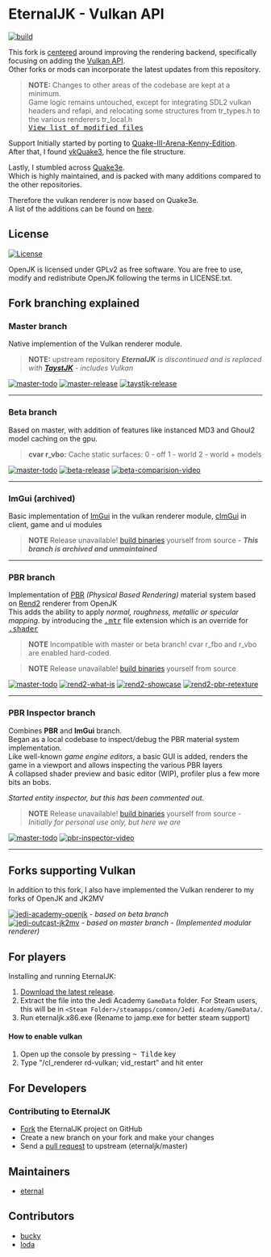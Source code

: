 # EternalJK - Vulkan API
[![build](https://github.com/JKSunny/EternalJK/actions/workflows/build.yml/badge.svg)](https://github.com/JKSunny/EternalJK/actions/workflows/build.yml)



This fork is <u>centered</u> around improving the rendering backend, specifically focusing on adding the [Vulkan API](https://www.vulkan.org).\
Other forks or mods can incorporate the latest updates from this repository.

> **NOTE:** Changes to other areas of the codebase are kept at a minimum. \
Game logic remains untouched, except for integrating SDL2 vulkan headers and refapi, and relocating some structures from tr_types.h to the various renderers tr_local.h \
[<kbd>View list of modified files</kbd>](https://github.com/eternalcodes/EternalJK/pull/116/files)


Support Initially started by porting to [Quake-III-Arena-Kenny-Edition](https://github.com/kennyalive/Quake-III-Arena-Kenny-Edition).<br />
After that, I found [vkQuake3](https://github.com/suijingfeng/vkQuake3/tree/master/code), hence the file structure.

Lastly, I stumbled across [Quake3e](https://github.com/ec-/Quake3e).<br />
Which is highly maintained, and is packed with many additions compared to the other repositories.

Therefore the vulkan renderer is now based on Quake3e. <br />A list of the additions can be found on [here](https://github.com/ec-/Quake3e#user-content-vulkan-renderer).

## License

[![License](https://img.shields.io/github/license/eternalcodes/EternalJK.svg)](https://github.com/eternalcodes/EternalJK/blob/master/LICENSE.txt)

OpenJK is licensed under GPLv2 as free software. You are free to use, modify and redistribute OpenJK following the terms in LICENSE.txt.

## Fork branching explained

### **Master branch**
Native implemention of the Vulkan renderer module. 
> **NOTE:** upstream repository ***EternalJK** is discontinued and is replaced with **[TaystJK](https://github.com/taysta/TaystJK)** - includes Vulkan*


[![master-todo](https://img.shields.io/badge/todo-list-grey.svg)](https://github.com/users/JKSunny/projects/1/views/1?filterQuery=branch%3Aall)
[![master-release](https://img.shields.io/badge/Download-This_Release-brightgreen.svg)](https://github.com/JKSunny/EternalJK/releases/tag/latest/)
[![taystjk-release](https://img.shields.io/badge/Download-TaystJK_Release-cyan.svg)](https://github.com/taysta/TaystJK/releases/)

---

### **Beta branch**
Based on master, with addition of features like instanced MD3 and Ghoul2 model caching on the gpu.
> **cvar r_vbo:** Cache static surfaces: 0 - off 1 - world 2 - world + models

[![master-todo](https://img.shields.io/badge/todo-list-grey.svg)](https://github.com/users/JKSunny/projects/1/views/1?filterQuery=branch%3Abeta)
[![beta-release](https://img.shields.io/badge/Download-Beta-ef7b3c.svg)](https://github.com/JKSunny/EternalJK/releases/tag/latest-beta/)
[![beta-comparision-video](https://img.shields.io/badge/See-Comparison_video-yellow.svg)](https://www.youtube.com/watch?v=kZs6kEVgMok)

---

### **ImGui** (archived)
Basic implementation of [ImGui](https://github.com/ocornut/imgui) in the vulkan renderer module, [cImGui](https://github.com/cimgui/cimgui) in client, game and ui modules
> **NOTE** Release unavailable! [build binaries](https://github.com/JACoders/OpenJK/wiki/Compilation-guide) yourself from source - ***This branch is archived and unmaintained***

---

### **PBR branch**
Implementation of [PBR](https://google.github.io/filament/Filament.html#materialsystem/parameterization/standardparameters) *(Physical Based Rendering)* material system based on [Rend2](https://github.com/SomaZ/OpenJK) renderer from OpenJK \
This adds the ability to apply *normal, roughness, metallic or specular mapping*.
by introducing the [<kbd>.mtr</kbd>](https://jkhub.org/tutorials/rend2/new-shader-keywords-r98/) file extension which is an override for [<kbd>.shader</kbd>](https://jkhub.org/tutorials/skinning/basics-of-skinning-03-shaders-r192/)

> **NOTE** Incompatible with master or beta branch! cvar r_fbo and r_vbo are enabled hard-coded.

> **NOTE** Release unavailable! [build binaries](https://github.com/JACoders/OpenJK/wiki/Compilation-guide) yourself from source

[![master-todo](https://img.shields.io/badge/todo-list-grey.svg)](https://github.com/users/JKSunny/projects/1/views/1?filterQuery=branch%3APBR)
[![rend2-what-is](https://img.shields.io/badge/What_is-Rend2-yellow.svg)](https://jkhub.org/forums/topic/7468-rend2-a-modern-renderer/)
[![rend2-showcase](https://img.shields.io/badge/See-Bespin_Reborn-yellow.svg)](https://jkhub.org/files/file/4164-bespin-duel-reborn/)
[![rend2-pbr-retexture](https://img.shields.io/badge/See-PBR_Retexture-yellow.svg)](https://jkhub.org/files/file/4240-jedi-academy-pbr-retexture)

---

### **PBR Inspector branch**
Combines **PBR** and **ImGui** branch. \
Began as a local codebase to inspect/debug the PBR material system implementation. \
Like well-known *game engine editors*, a basic GUI is added, renders the game in a viewport and allows inspecting the various PBR layers \
A collapsed shader preview and basic editor (WIP), profiler plus a few more bits an bobs.

*Started entity inspector, but this has been commented out.*

> **NOTE** Release unavailable! [build binaries](https://github.com/JACoders/OpenJK/wiki/Compilation-guide) yourself from source - *Initially for personal use only, but here we are*

[![master-todo](https://img.shields.io/badge/todo-list-grey.svg)](https://github.com/users/JKSunny/projects/1/views/1?filterQuery=branch%3A%22PBR+Inspector%22)
[![pbr-inspector-video](https://img.shields.io/badge/See-Feature_video-yellow.svg)](https://www.youtube.com/watch?v=FhEhfIeFK0U&t=10s)

---

## Forks supporting Vulkan

In addition to this fork, I also have implemented the Vulkan renderer to my forks of OpenJK and JK2MV 

[![jedi-academy-openjk](https://img.shields.io/badge/Jedi_Academy-OpenJK-brightgreen.svg)](https://github.com/JKSunny/OpenJK/) - *based on beta branch* \
[![jedi-outcast-jk2mv](https://img.shields.io/badge/Jedi_Outcast_&#x2800;-JK2MV-brightgreen.svg)](https://github.com/JKSunny/jk2mv/) - *based on master branch - (Implemented modular renderer)*

## For players

Installing and running EternalJK:

1. [Download the latest release](https://github.com/JKSunny/EternalJK/releases).
2. Extract the file into the Jedi Academy `GameData` folder. For Steam users, this will be in `<Steam Folder>/steamapps/common/Jedi Academy/GameData/`.
3. Run eternaljk.x86.exe (Rename to jamp.exe for better steam support)

#### How to enable vulkan 
1. Open up the console by pressing <kbd>~ Tilde</kbd> key
2. Type "/cl_renderer rd-vulkan; vid_restart" and hit enter

## For Developers

### Contributing to EternalJK
* [Fork](https://github.com/JKSunny/EternalJK/fork) the EternalJK project on GitHub
* Create a new branch on your fork and make your changes
* Send a [pull request](https://help.github.com/articles/creating-a-pull-request) to upstream (eternaljk/master)

## Maintainers

* [eternal](https://github.com/eternalcodes)

## Contributors 
* [bucky](https://github.com/Bucky21659)
* [loda](https://github.com/videoP)

